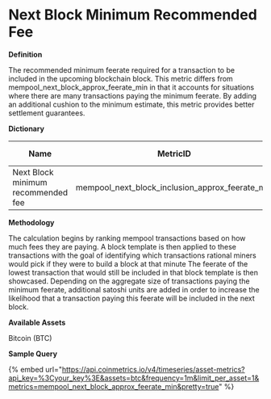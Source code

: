# Next Block Minimum Recommended Fee

**Definition**

The recommended minimum feerate required for a transaction to be included in the upcoming blockchain block. This metric differs from mempool\_next\_block\_approx\_feerate\_min in that it accounts for situations where there are many transactions paying the minimum feerate. By adding an additional cushion to the minimum estimate, this metric provides better settlement guarantees.

**Dictionary**

| Name                               | MetricID                                              | Category | Sub-category | Type | Unit       | Interval |
| ---------------------------------- | ----------------------------------------------------- | -------- | ------------ | ---- | ---------- | -------- |
| Next Block minimum recommended fee | mempool\_next\_block\_inclusion\_approx\_feerate\_min | KRI      | Mempool      | Sum  | sats/vbyte | 1m       |

**Methodology**

The calculation begins by ranking mempool transactions based on how much fees they are paying. A block template is then applied to these transactions with the goal of identifying which transactions rational miners would pick if they were to build a block at that minute The feerate of the lowest transaction that would still be included in that block template is then showcased. Depending on the aggregate size of transactions paying the minimum feerate, additional satoshi units are added in order to increase the likelihood that a transaction paying this feerate will be included in the next block.

**Available Assets**&#x20;

Bitcoin (BTC)

**Sample Query**

{% embed url="https://api.coinmetrics.io/v4/timeseries/asset-metrics?api_key=%3Cyour_key%3E&assets=btc&frequency=1m&limit_per_asset=1&metrics=mempool_next_block_approx_feerate_min&pretty=true" %}
